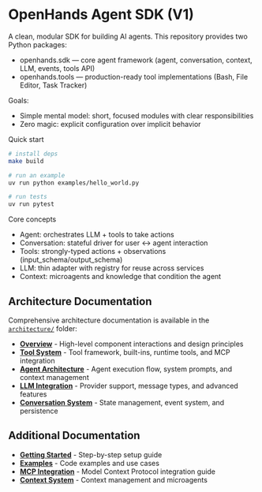 # OpenHands Agent SDK (V1)

A clean, modular SDK for building AI agents. This repository provides two Python packages:

- openhands.sdk — core agent framework (agent, conversation, context, LLM, events, tools API)
- openhands.tools — production-ready tool implementations (Bash, File Editor, Task Tracker)

Goals:
- Simple mental model: short, focused modules with clear responsibilities
- Zero magic: explicit configuration over implicit behavior

Quick start

```bash
# install deps
make build

# run an example
uv run python examples/hello_world.py

# run tests
uv run pytest
```

Core concepts
- Agent: orchestrates LLM + tools to take actions
- Conversation: stateful driver for user <-> agent interaction
- Tools: strongly-typed actions + observations (input_schema/output_schema)
- LLM: thin adapter with registry for reuse across services
- Context: microagents and knowledge that condition the agent

## Architecture Documentation

Comprehensive architecture documentation is available in the [`architecture/`](./architecture/) folder:

- **[Overview](./architecture/overview.md)** - High-level component interactions and design principles
- **[Tool System](./architecture/tool.md)** - Tool framework, built-ins, runtime tools, and MCP integration  
- **[Agent Architecture](./architecture/agent.md)** - Agent execution flow, system prompts, and context management
- **[LLM Integration](./architecture/llm.md)** - Provider support, message types, and advanced features
- **[Conversation System](./architecture/conversation.md)** - State management, event system, and persistence

## Additional Documentation

- **[Getting Started](./getting-started.md)** - Step-by-step setup guide
- **[Examples](./examples.md)** - Code examples and use cases  
- **[MCP Integration](./mcp.md)** - Model Context Protocol integration guide
- **[Context System](./context/README.md)** - Context management and microagents
